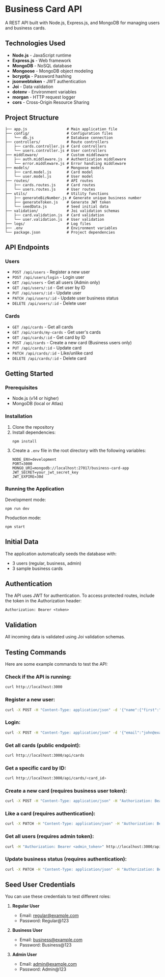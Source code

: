 # Business Card API

A REST API built with Node.js, Express.js, and MongoDB for managing users and business cards.

## Technologies Used

- **Node.js** - JavaScript runtime
- **Express.js** - Web framework
- **MongoDB** - NoSQL database
- **Mongoose** - MongoDB object modeling
- **bcryptjs** - Password hashing
- **jsonwebtoken** - JWT authentication
- **Joi** - Data validation
- **dotenv** - Environment variables
- **morgan** - HTTP request logger
- **cors** - Cross-Origin Resource Sharing

## Project Structure

```
├── app.js                  # Main application file
├── config/                 # Configuration files
│   └── db.js               # Database connection
├── controllers/            # Route controllers
│   ├── cards.controller.js # Card controllers
│   └── users.controller.js # User controllers
├── middleware/             # Custom middleware
│   ├── auth.middleware.js  # Authentication middleware
│   └── error.middleware.js # Error handling middleware
├── models/                 # Mongoose models
│   ├── card.model.js       # Card model
│   └── user.model.js       # User model
├── routes/                 # API routes
│   ├── cards.routes.js     # Card routes
│   └── users.routes.js     # User routes
├── utils/                  # Utility functions
│   ├── generateBizNumber.js # Generate unique business number
│   ├── generateToken.js    # Generate JWT token
│   └── seedData.js         # Seed initial data
├── validation/             # Joi validation schemas
│   ├── card.validation.js  # Card validation
│   └── user.validation.js  # User validation
├── logs/                   # Log files
├── .env                    # Environment variables
└── package.json            # Project dependencies
```

## API Endpoints

### Users

- `POST /api/users` - Register a new user
- `POST /api/users/login` - Login user
- `GET /api/users` - Get all users (Admin only)
- `GET /api/users/:id` - Get user by ID
- `PUT /api/users/:id` - Update user
- `PATCH /api/users/:id` - Update user business status
- `DELETE /api/users/:id` - Delete user

### Cards

- `GET /api/cards` - Get all cards
- `GET /api/cards/my-cards` - Get user's cards
- `GET /api/cards/:id` - Get card by ID
- `POST /api/cards` - Create a new card (Business users only)
- `PUT /api/cards/:id` - Update card
- `PATCH /api/cards/:id` - Like/unlike card
- `DELETE /api/cards/:id` - Delete card

## Getting Started

### Prerequisites

- Node.js (v14 or higher)
- MongoDB (local or Atlas)

### Installation

1. Clone the repository
2. Install dependencies:
   ```
   npm install
   ```
3. Create a `.env` file in the root directory with the following variables:
   ```
   NODE_ENV=development
   PORT=3000
   MONGO_URI=mongodb://localhost:27017/business-card-app
   JWT_SECRET=your_jwt_secret_key
   JWT_EXPIRE=30d
   ```

### Running the Application

Development mode:
```
npm run dev
```

Production mode:
```
npm start
```

## Initial Data

The application automatically seeds the database with:
- 3 users (regular, business, admin)
- 3 sample business cards

## Authentication

The API uses JWT for authentication. To access protected routes, include the token in the Authorization header:
```
Authorization: Bearer <token>
```

## Validation

All incoming data is validated using Joi validation schemas.

## Testing Commands

Here are some example commands to test the API:

### Check if the API is running:
```bash
curl http://localhost:3000
```

### Register a new user:
```bash
curl -X POST -H "Content-Type: application/json" -d '{"name":{"first":"John","middle":"","last":"Doe"},"phone":"0501234567","email":"john@example.com","password":"Password@123","address":{"country":"Israel","city":"Tel Aviv","street":"Main Street","houseNumber":10}}' http://localhost:3000/api/users
```

### Login:
```bash
curl -X POST -H "Content-Type: application/json" -d '{"email":"john@example.com","password":"Password@123"}' http://localhost:3000/api/users/login
```

### Get all cards (public endpoint):
```bash
curl http://localhost:3000/api/cards
```

### Get a specific card by ID:
```bash
curl http://localhost:3000/api/cards/<card_id>
```

### Create a new card (requires business user token):
```bash
curl -X POST -H "Content-Type: application/json" -H "Authorization: Bearer <token>" -d '{"title":"New Card","subtitle":"New Card Subtitle","description":"This is a new business card created via API","phone":"0501234567","email":"newcard@example.com","web":"https://newcard.example.com","address":{"country":"Israel","city":"Haifa","street":"Beach Road","houseNumber":42}}' http://localhost:3000/api/cards
```

### Like a card (requires authentication):
```bash
curl -X PATCH -H "Content-Type: application/json" -H "Authorization: Bearer <token>" http://localhost:3000/api/cards/<card_id>
```

### Get all users (requires admin token):
```bash
curl -H "Authorization: Bearer <admin_token>" http://localhost:3000/api/users
```

### Update business status (requires authentication):
```bash
curl -X PATCH -H "Content-Type: application/json" -H "Authorization: Bearer <token>" -d '{"isBusiness":true}' http://localhost:3000/api/users/<user_id>
```

## Seed User Credentials

You can use these credentials to test different roles:

1. **Regular User**
   - Email: regular@example.com
   - Password: Regular@123

2. **Business User**
   - Email: business@example.com
   - Password: Business@123

3. **Admin User**
   - Email: admin@example.com
   - Password: Admin@123 